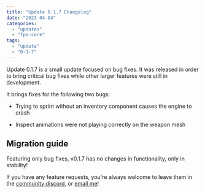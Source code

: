 ```yaml
---
title: "Update 0.1.7 Changelog"
date: "2023-04-04"
categories: 
  - "updates"
  - "fps-core"
tags: 
  - "update"
  - "0-1-7"
---
```


Update 0.1.7 is a small update focused on bug fixes. It was released in order to bring critical bug fixes while other larger features were still in development.

It brings fixes for the following two bugs:

- Trying to sprint without an inventory component causes the engine to crash

- Inspect animations were not playing correctly on the weapon mesh

## Migration guide

Featuring only bug fixes, v0.1.7 has no changes in functionality, only in stability!  
  
If you have any feature requests, you're always welcome to leave them in the [community discord](https://discord.gg/MzxdZd2WqR), or [email me](mailto:contact@emmadocs.dev)!
